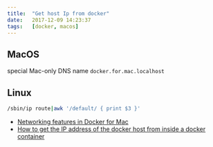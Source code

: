 ```yaml
---
title:  "Get host Ip from docker"
date:   2017-12-09 14:23:37
tags:   [docker, macos]
---
```


## MacOS
special Mac-only DNS name `docker.for.mac.localhost`

## Linux

```sh
/sbin/ip route|awk '/default/ { print $3 }'
```

- [Networking features in Docker for Mac](https://docs.docker.com/docker-for-mac/networking/#use-cases-and-workarounds)
- [How to get the IP address of the docker host from inside a docker container](https://stackoverflow.com/questions/22944631/how-to-get-the-ip-address-of-the-docker-host-from-inside-a-docker-container)